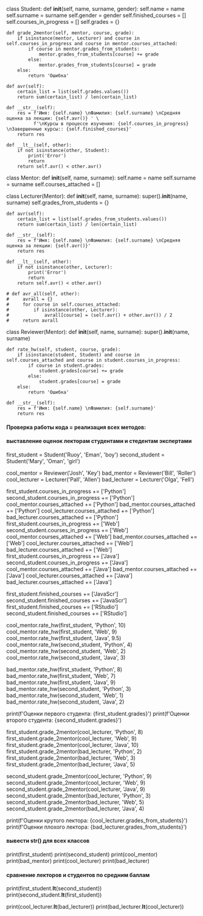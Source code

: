 class Student:
    def __init__(self, name, surname, gender):
        self.name = name
        self.surname = surname
        self.gender = gender
        self.finished_courses = []
        self.courses_in_progress = []
        self.grades = {}

    def grade_2mentor(self, mentor, course, grade):
        if isinstance(mentor, Lecturer) and course in self.courses_in_progress and course in mentor.courses_attached:
            if course in mentor.grades_from_students:
                mentor.grades_from_students[course] += grade
            else:
                mentor.grades_from_students[course] = grade
        else:
            return 'Ошибка'

    def avr(self):
        certain_list = list(self.grades.values())
        return sum(certain_list) / len(certain_list)

    def __str__(self):
        res = f'Имя: {self.name} \nФамилия: {self.surname} \nСредняя оценка за лекции: {self.avr()} ' \
              f'\nКурсы в процессе изучения: {self.courses_in_progress} \nЗавершенные курсы:: {self.finished_courses}'
        return res

    def __lt__(self, other):
        if not isinstance(other, Student):
            print('Error')
            return
        return self.avr() < other.avr()


class Mentor:
    def __init__(self, name, surname):
        self.name = name
        self.surname = surname
        self.courses_attached = []


class Lecturer(Mentor):
    def __init__(self, name, surname):
        super().__init__(name, surname)
        self.grades_from_students = {}

    def avr(self):
        certain_list = list(self.grades_from_students.values())
        return sum(certain_list) / len(certain_list)

    def __str__(self):
        res = f'Имя: {self.name} \nФамилия: {self.surname} \nСредняя оценка за лекции: {self.avr()}'
        return res

    def __lt__(self, other):
        if not isinstance(other, Lecturer):
            print('Error')
            return
        return self.avr() < other.avr()

    # def avr_all(self, other):
    #     avrall = {}
    #     for course in self.courses_attached:
    #         if isinstance(other, Lecturer):
    #             avrall[course] = (self.avr() + other.avr()) / 2
    #     return avrall


class Reviewer(Mentor):
    def __init__(self, name, surname):
        super().__init__(name, surname)

    def rate_hw(self, student, course, grade):
        if isinstance(student, Student) and course in self.courses_attached and course in student.courses_in_progress:
            if course in student.grades:
                student.grades[course] += grade
            else:
                student.grades[course] = grade
        else:
            return 'Ошибка'

    def __str__(self):
        res = f'Имя: {self.name} \nФамилия: {self.surname}'
        return res


#### Проверка работы кода = реализация всех методов:

#### выставление оценок лекторам студентами и стедентам экспертами


first_student = Student('Ruoy', 'Eman', 'boy')
second_student = Student('Mary', 'Oman', 'girl')

cool_mentor = Reviewer('Josh', 'Key')
bad_mentor = Reviewer('Bill', 'Roller')
cool_lecturer = Lecturer('Pall', 'Allen')
bad_lecturer = Lecturer('Olga', 'Fell')

first_student.courses_in_progress += ['Python']
second_student.courses_in_progress += ['Python']
cool_mentor.courses_attached += ['Python']
bad_mentor.courses_attached += ['Python']
cool_lecturer.courses_attached += ['Python']
bad_lecturer.courses_attached += ['Python']
first_student.courses_in_progress += ['Web']
second_student.courses_in_progress += ['Web']
cool_mentor.courses_attached += ['Web']
bad_mentor.courses_attached += ['Web']
cool_lecturer.courses_attached += ['Web']
bad_lecturer.courses_attached += ['Web']
first_student.courses_in_progress += ['Java']
second_student.courses_in_progress += ['Java']
cool_mentor.courses_attached += ['Java']
bad_mentor.courses_attached += ['Java']
cool_lecturer.courses_attached += ['Java']
bad_lecturer.courses_attached += ['Java']

first_student.finished_courses += ['JavaScr']
second_student.finished_courses += ['JavaScr']
first_student.finished_courses += ['RStudio']
second_student.finished_courses += ['RStudio']

cool_mentor.rate_hw(first_student, 'Python', 10)
cool_mentor.rate_hw(first_student, 'Web', 9)
cool_mentor.rate_hw(first_student, 'Java', 9.5)
cool_mentor.rate_hw(second_student, 'Python', 4)
cool_mentor.rate_hw(second_student, 'Web', 2)
cool_mentor.rate_hw(second_student, 'Java', 3)

bad_mentor.rate_hw(first_student, 'Python', 8)
bad_mentor.rate_hw(first_student, 'Web', 7)
bad_mentor.rate_hw(first_student, 'Java', 9)
bad_mentor.rate_hw(second_student, 'Python', 3)
bad_mentor.rate_hw(second_student, 'Web', 1)
bad_mentor.rate_hw(second_student, 'Java', 2)

print(f'Оценки первого студента: {first_student.grades}')
print(f'Оценки второго студента: {second_student.grades}')

first_student.grade_2mentor(cool_lecturer, 'Python', 8)
first_student.grade_2mentor(cool_lecturer, 'Web', 9)
first_student.grade_2mentor(cool_lecturer, 'Java', 10)
first_student.grade_2mentor(bad_lecturer, 'Python', 2)
first_student.grade_2mentor(bad_lecturer, 'Web', 3)
first_student.grade_2mentor(bad_lecturer, 'Java', 5)

second_student.grade_2mentor(cool_lecturer, 'Python', 9)
second_student.grade_2mentor(cool_lecturer, 'Web', 9)
second_student.grade_2mentor(cool_lecturer, 'Java', 9)
second_student.grade_2mentor(bad_lecturer, 'Python', 3)
second_student.grade_2mentor(bad_lecturer, 'Web', 5)
second_student.grade_2mentor(bad_lecturer, 'Java', 4)

print(f'Оценки крутого лектора: {cool_lecturer.grades_from_students}')
print(f'Оценки плохого лектора: {bad_lecturer.grades_from_students}')

#### вывести str() для всех классов

print(first_student)
print(second_student)
print(cool_mentor)
print(bad_mentor)
print(cool_lecturer)
print(bad_lecturer)

#### сравнение лекторов и студентов по средним баллам

print(first_student.__lt__(second_student))
print(second_student.__lt__(first_student))

print(cool_lecturer.__lt__(bad_lecturer))
print(bad_lecturer.__lt__(cool_lecturer))

